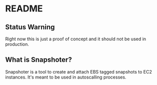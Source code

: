 README
======

Status Warning
------
Right now this is just a proof of concept and it should not be used in production.

What is Snapshoter?
------------------
Snapshoter is a tool to create and attach EBS tagged snapshots to EC2 instances. It's meant to be used in autoscalling processes.

